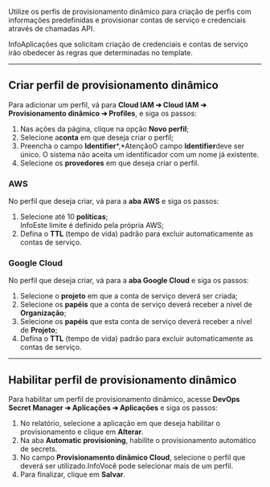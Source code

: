Utilize os perfis de provisionamento dinâmico para criação de perfis com informações predefinidas e provisionar contas de serviço e credenciais através de chamadas API.

InfoAplicações que solicitam criação de credenciais e contas de serviço irão obedecer às regras que determinadas no template.

---

## Criar perfil de provisionamento dinâmico

Para adicionar um perfil, vá para **Cloud IAM ➔ Cloud IAM ➔ Provisionamento dinâmico ➔ Profiles**, e siga os passos:

1. Nas ações da página, clique na opção **Novo perfil**;
2. Selecione a**conta** em que deseja criar o perfil;
3. Preencha o campo **Identifier***,*AtençãoO campo **Identifier**deve ser único. O sistema não aceita um identificador com um nome já existente.
4. Selecione os **provedores** em que deseja criar o perfil.

### AWS

No perfil que deseja criar, vá para a **aba AWS** e siga os passos:

1. Selecione até 10 **políticas**;  
InfoEste limite é definido pela própria AWS;
2. Defina o **TTL** (tempo de vida) padrão para excluir automaticamente as contas de serviço.

### Google Cloud

No perfil que deseja criar, vá para a **aba Google Cloud** e siga os passos:

1. Selecione o **projeto** em que a conta de serviço deverá ser criada;
2. Selecione os **papéis** que a conta de serviço deverá receber a nível de **Organização**;
3. Selecione os **papéis** que esta conta de serviço deverá receber a nível de **Projeto**;
4. Defina o **TTL** (tempo de vida) padrão para excluir automaticamente as contas de serviço.



---

## Habilitar perfil de provisionamento dinâmico

Para habilitar um perfil de provisionamento dinâmico, acesse **DevOps Secret Manager ➔ Aplicações ➔ Aplicações** e siga os passos:

1. No relatório, selecione a aplicação em que deseja habilitar o provisionamento e clique em **Alterar**.
2. Na aba **Automatic provisioning**, habilite o provisionamento automático de secrets.
3. No campo **Provisionamento dinâmico Cloud**, selecione o perfil que deverá ser utilizado.InfoVocê pode selecionar mais de um perfil.
4. Para finalizar, clique em **Salvar**.
